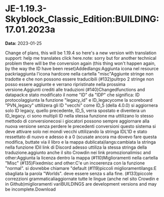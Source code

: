 # JE-1.19.3-Skyblock_Classic_Edition:BUILDING:17.01.2023a

**Data:** 2023-01-25

Change of plans, this will be 1.19.4 so here's a new version with translation support: help me translates click here.note: sorry but for another technical problem there will be the conversion again (this thing won't happen again, by the way the ID have been reset)Addedlangs:Aggiunta icona nel resource packriaggiunta l'icona hardcore nella cartella "misc"Aggiunte stringe non tradotte e che non possono essere traducibili (#132)pultrpo 2 stringe non posso essere aggiunte e verrano ripristinate nella prossima versione.Aggiunti crediti alle traduzioni (#140)Changedfunctions and datapack:e stato modificato il nome "ID" da "IDP" che significa: ID protocolaggiunta la funzione "legacy_id" e ID_legacycome la scoreboard "PVN_legacy" uttilizera gli ID "vecchi" come ID_5 (della 4.0.0) si aggiornera solo ID legacy, quello precedente, ID_5, verra spostato e diventera un ID_legacy. ci sono multipli ID nella stessa funzione ma uttilizano lo stesso mettodo di conversionecosi i giocatori possono sempre aggiornare alla nuova versione senza perdere le precedenti conversioni questo sistema si deve attivare solo nei mondi vecchi uttilizando la stringa IDL'ID e stato ressettato di nuovo e adesso è a 0 (scusate ancora ma dovevo fare questa modifica, buttate via il libro e la mappa dublicata)langs:cambiata la stringa nella funzione IDil link di Discord adesso uttiliza la stessa stringa della traduzione.aggiunto anche il sito Crowdin nei link promozionalimisc and other:Aggiunta la licenza dentro la mappa (#110)Miglioramenti nella cartella "Misc" (#135)Fixedmisc and other:C'e un incoerenza con la funzione "normal". si dovrebbe chiamare "default (#119)piccoli miglioramentilangs:E sbagliata la parola "Worlds". deve essere senza s alla fine. (#133)piccole correzzioni grammaticaliaggiornate tutte le lingue (anche nel sito Crowdin e in Github)miglioramenti variBUILDINGS are development versions and may be incomplete.Download
